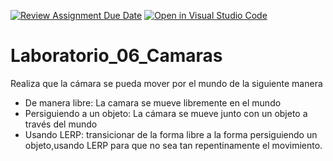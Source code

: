 [![Review Assignment Due Date](https://classroom.github.com/assets/deadline-readme-button-24ddc0f5d75046c5622901739e7c5dd533143b0c8e959d652212380cedb1ea36.svg)](https://classroom.github.com/a/fzmJMQCZ)
[![Open in Visual Studio Code](https://classroom.github.com/assets/open-in-vscode-718a45dd9cf7e7f842a935f5ebbe5719a5e09af4491e668f4dbf3b35d5cca122.svg)](https://classroom.github.com/online_ide?assignment_repo_id=10844062&assignment_repo_type=AssignmentRepo)
# Laboratorio_06_Camaras

Realiza que la cámara se pueda mover por el mundo de la siguiente manera

+ De manera libre: La camara se mueve libremente en el mundo
+ Persiguiendo a un objeto: La cámara se mueve junto con un objeto a través del mundo
+ Usando LERP: transicionar de la forma libre a la forma persiguiendo un objeto,usando LERP para que no sea tan repentinamente el movimiento.
